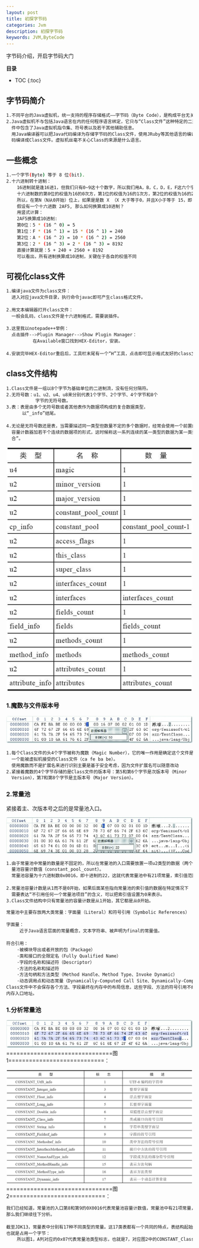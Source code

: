 ```yaml
---
layout: post
title: 初探字节码
categories: Jvm
description: 初探字节码
keywords: JVM,ByteCode
---
```


字节码介绍，开启字节码大门

**目录**

* TOC
{:toc}

## 字节码简介

```sh
1.不同平台的Java虚拟机，统一支持的程序存储格式——字节码（Byte Code），是构成平台无关性的基石。
2.Java虚拟机不与包括Java语言在内的任何程序语言绑定，它只与“Class文件”这种特定的二进制文件格式所关联，Class文
  件中包含了Java虚拟机指令集、符号表以及若干其他辅助信息。
  用Java编译器可以把Java代码编译为存储字节码的Class文件，使用JRuby等其他语言的编译器一样可以把它们的源程序代
  码编译成Class文件。虚拟机丝毫不关心Class的来源是什么语言。
```

## 一些概念

```sh
1.一个字节(Byte) 等于 8 位(bit).
2.十六进制转十进制：
    16进制就是逢16进1，但我们只有0~9这十个数字，所以我们用A，B，C，D，E，F这六个字母来分别表示10，11，12，13，14，15。字母不区分大小写。
    十六进制数的第0位的权值为16的0次方，第1位的权值为16的1次方，第2位的权值为16的2次方……
    所以，在第N（N从0开始）位上，如果是是数 X （X 大于等于0，并且X小于等于 15，即：F）表示的大小为 X * 16的N次方。
    假设有一个十六进数 2AF5, 那么如何换算成10进制？
    用竖式计算：
    2AF5换算成10进制:
    第0位：5 * (16 ^ 0) = 5
    第1位：F * (16 ^ 1) = 15 * (16 ^ 1) = 240
    第2位：A * (16 ^ 2) = 10 * (16 ^ 2) = 2560
    第3位：2 * (16 ^ 3) = 2 * (16 ^ 3) = 8192
    直接计算就是：5 + 240 + 2560 + 8192
    可以看出，所有进制换算成10进制，关键在于各自的权值不同
```

## 可视化class文件

```sh
1.编译java文件为class文件：
  进入对应java文件目录，执行命令javac即可产生class格式文件。

2.用文本编辑器打开class文件：
  一般会乱码，class文件是十六进制格式，需要装插件。
  
3.这里我以notepade++举例：
  点击插件-->Plugin Manager-->Show Plugin Manager：
          在Available窗口找到HEX-Editor，安装。
           
4.安装完毕HEX-Editor重启后，工具栏末尾有一个“H”工具，点击即可显示格式友好的class文件。
```

## class文件结构

```sh
1.Class文件是一组以8个字节为基础单位的二进制流，没有任何分隔符。
2.无符号数：u1、u2、u4、u8来分别代表1个字节、2个字节、4个字节和8个
           字节的无符号数。
3.表：表是由多个无符号数或者其他表作为数据项构成的复合数据类型，
      以“_info”结尾。

4.无论是无符号数还是表，当需要描述同一类型但数量不定的多个数据时，经常会使用一个前置的
  容量计数器加若干个连续的数据项的形式，这时候称这一系列连续的某一类型的数据为某一类型的“集
  合”。
```

![](/images/posts/jvm/bytecode/2.png)

### 1.魔数与文件版本号

![](/images/posts/jvm/bytecode/1.png)

```sh
1.每个Class文件的头4个字节被称为魔数（Magic Number），它的唯一作用是确定这个文件是否为
  一个能被虚拟机接受的Class文件（ca fe ba be）。
  使用魔数而不是扩展名来进行识别主要是基于安全考虑，因为文件扩展名可以随意改动
2.紧接着魔数的4个字节存储的是Class文件的版本号：第5和第6个字节是次版本号（Minor
  Version），第7和第8个字节是主版本号（Major Version）。
```

### 2.常量池

紧接着主、次版本号之后的是常量池入口。

![](/images/posts/jvm/bytecode/3.png)

```sh
1.由于常量池中常量的数量是不固定的，所以在常量池的入口需要放置一项u2类型的数据（两个字节也就是上图中的第8和第9，0X0016），代表常
  量池容量计数值（constant_pool_count）。
  常量池容量为十六进制数0x0016，即十进制的22，这就代表常量池中有21项常量，索引值范围为1～21

2.常量池容量计数是从1而不是0开始，如果后面某些指向常量池的索引值的数据在特定情况下
  需要表达“不引用任何一个常量池项目”的含义，可以把索引值设置为0来表示。
3.Class文件结构中只有常量池的容量计数是从1开始，其它都是从0开始。
```

```sh
常量池中主要存放两大类常量：字面量（Literal）和符号引用（Symbolic References）
   
字面量：
     近于Java语言层面的常量概念，文本字符串、被声明为final的常量值。

符合引用：
    ·被模块导出或者开放的包（Package）
    ·类和接口的全限定名（Fully Qualified Name）
    ·字段的名称和描述符（Descriptor）
    ·方法的名称和描述符
    ·方法句柄和方法类型（Method Handle、Method Type、Invoke Dynamic）
    ·动态调用点和动态常量（Dynamically-Computed Call Site、Dynamically-Computed Constant）
Class文件中不会保存各个方法、字段最终在内存中的布局信息，这些字段、方法的符号引用不经过虚拟机在运行期转换的话是无法得到真正的
内存入口地址。
```

### 1.分析常量池

![](/images/posts/jvm/bytecode/4.png)
===============================图1============================：

![](/images/posts/jvm/bytecode/5.png)
===============================图2============================：

```sh
我们已经知道，常量池的入口第8和第9的0X0016代表常量池容量计数值，常量池中有21项常量，索引值范围为1～21。
那么我们继续往下分析。

截至JDK13，常量表中分别有17种不同类型的常量。这17类表都有一个共同的特点，表结构起始的第一位是个u1类型的标志位，
也就是占用一个字节：
    所以图1，A列对应的0x07代表常量池类型标志，也就是7，对应图2中的CONSTANT_Class_info类型。





```